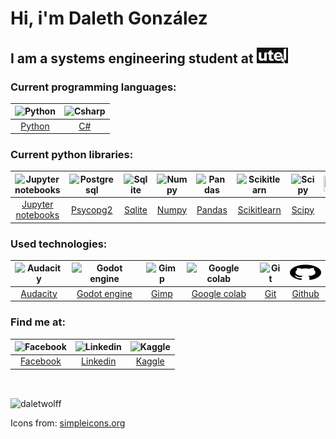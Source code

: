 # Hi, i'm Daleth González

## I am a systems engineering student at [<img src="images/utel.png" alt = "Universidad utel" width="50" height="25" />](https://uteluniversidad.mx/s/td/licenciaturas-utel/ingenieria-sistemas.html)

### Current programming languages:

<img src="https://www.python.org/static/img/python-logo.png" alt = "Python" width="100" height="25" /> | <img src="https://upload.wikimedia.org/wikipedia/commons/thumb/0/0d/C_Sharp_wordmark.svg/245px-C_Sharp_wordmark.svg.png" alt = "Csharp" width="25" height="25" />
| :-: | :-: |
| [Python](https://www.python.org) | [C#](https://docs.microsoft.com/en-us/dotnet/csharp/) |

### Current python libraries:

<img src="https://jupyter.org/assets/nav_logo.svg" alt = "Jupyter notebooks" width="75" height="25" /> | <img src="https://www.postgresql.org/media/img/about/press/elephant.png" alt = "Postgresql" width="25" height="25" /> | <img src="https://www.sqlite.org/images/sqlite370_banner.gif" alt = "Sqlite" width="75" height="25" /> | <img src="https://numpy.org/images/logo.svg" alt = "Numpy" width="25" height="25" /> | <img src="https://pandas.pydata.org/static/img/pandas_white.svg" alt = "Pandas" width="75" height="25" /> | <img src="https://scikit-learn.org/stable/_static/scikit-learn-logo-small.png" alt = "Scikitlearn" width="75" height="25" /> | <img src="https://scipy.org/images/logo.svg" alt = "Scipy" width="25" height="25" /> | <img src="https://matplotlib.org/_static/logo2_compressed.svg" width="75" height="25" /> | <img src="https://seaborn.pydata.org/_static/logo-wide-lightbg.svg" width="75" height="25" />
| :-: | :-: | :-: | :-: | :-: | :-: | :-: | :-: | :-: |
| [Jupyter notebooks](https://jupyter.org) | [Psycopg2](https://www.psycopg.org) | [Sqlite](https://www.sqlite.org) | [Numpy](https://numpy.org) | [Pandas](https://pandas.pydata.org) | [Scikitlearn](https://scikit-learn.org) | [Scipy](https://scipy.org) | [Matplotlib](https://matplotlib.org) | [Seaborn](https://seaborn.pydata.org) |

### Used technologies:

<img src="https://www.audacityteam.org/wp-content/themes/wp_audacity/img/logo.png" alt = "Audacity" width="25" height="25" /> | <img src="https://godotengine.org/themes/godotengine/assets/logo_dark.svg" alt = "Godot engine" width="75" height="25" /> | <img src="https://www.gimp.org/images/frontpage/wilber-big.png" alt = "Gimp" width="25" height="25" /> | <img src="https://upload.wikimedia.org/wikipedia/commons/thumb/d/d0/Google_Colaboratory_SVG_Logo.svg/800px-Google_Colaboratory_SVG_Logo.svg.png" alt = "Google colab" width="50" height="25" /> | <img src="https://git-scm.com/images/logo@2x.png" alt = "Git" width="50" height="25" /> | <img src="images/github.svg" alt = "https://es.wikipedia.org/wiki/GitHub#/media/Archivo:GitHub_logo_2013.svg" width="50" height="25" />
| :-: | :-: | :-: | :-: | :-: | :-: |
| [Audacity](https://www.audacityteam.org) | [Godot engine](https://godotengine.org) | [Gimp](https://www.gimp.org) | [Google colab](https://colab.research.google.com) | [Git](https://git-scm.com) | [Github](https://github.com) |


### Find me at:

<img src="https://upload.wikimedia.org/wikipedia/commons/thumb/b/b8/2021_Facebook_icon.svg/800px-2021_Facebook_icon.svg.png" alt = "Facebook" width="25" height="25" /> | <img src="https://upload.wikimedia.org/wikipedia/commons/thumb/0/01/LinkedIn_Logo.svg/245px-LinkedIn_Logo.svg.png" alt = "Linkedin" width="100" height="25" /> | <img src="https://www.kaggle.com/static/images/site-logo.png" alt = "Kaggle" width="75" height="25" />
| :-: | :-: | :-: |
| [Facebook](https://www.facebook.com/profile.php?id=100073854864379) | [Linkedin](https://www.linkedin.com/in/dalethgonzalez/) | [Kaggle](https://www.kaggle.com/dalethgonzalez)

<p>&nbsp;</p>

<p><img align="center" src="https://github-readme-stats.vercel.app/api/top-langs?username=daletwolff&show_icons=true&locale=en&layout=compact" alt="daletwolff" /></p>

Icons from: [simpleicons.org](https://simpleicons.org)
